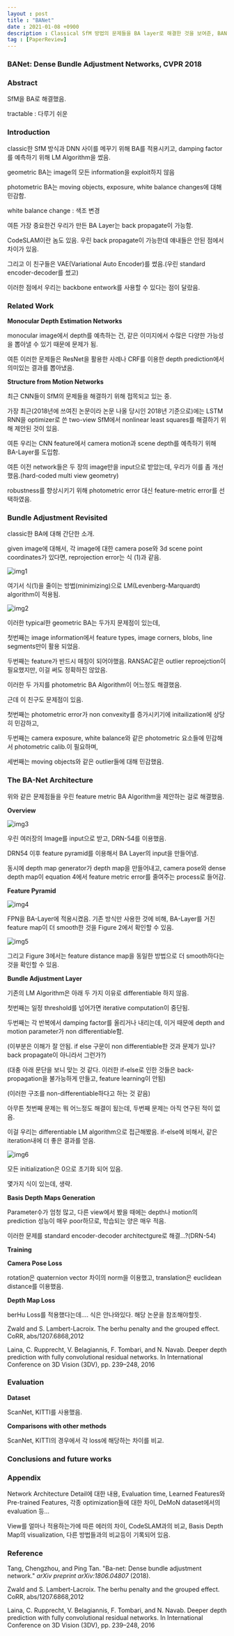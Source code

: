 ```yaml
---
layout : post
title : "BANet"
date : 2021-01-08 +0900
description : Classical SfM 방법의 문제들을 BA layer로 해결한 것을 보여준, BANet, Dense Bundle Adjustment Networks, CVPR 2018 논문의 간단한 리뷰입니다.
tag : [PaperReview]
---
```


### BANet: Dense Bundle Adjustment Networks, CVPR 2018



### Abstract
SfM을 BA로 해결했음. 

tractable : 다루기 쉬운

### Introduction
 classic한 SfM 방식과 DNN 사이를 메꾸기 위해 BA를 적용시키고, damping factor를 예측하기 위해 LM Algorithm을 썼음.

geometric BA는 image의 모든 information을 exploit하지 않음

photometric BA는 moving objects, exposure, white balance changes에 대해 민감함.

white balance change : 색조 변경

여튼 가장 중요한건 우리가 만든 BA Layer는 back propagate이 가능함.

CodeSLAM이란 놈도 있음. 우린 back propagate이 가능한데 얘내들은 안된 점에서 차이가 있음.

그리고 이 친구들은 VAE(Variational Auto Encoder)를 썼음.(우린 standard encoder-decoder를 썼고)

이러한 점에서 우리는 backbone entwork를 사용할 수 있다는 점이 달랐음.

### Related Work
__Monocular Depth Estimation Networks__

monocular image에서 depth를 예측하는 건, 같은 이미지에서 수많은 다양한 가능성을 뽑아낼 수 있기 때문에 문제가 됨.

여튼 이러한 문제들은 ResNet을 활용한 사례나 CRF를 이용한 depth prediction에서 의미있는 결과를 뽑아냈음.

__Structure from Motion Networks__

최근 CNN들이 SfM의 문제들을 해결하기 위해 접목되고 있는 중.

가장 최근(2018년에 쓰여진 논문이라 논문 나올 당시인 2018년 기준으로)에는 LSTM RNN을 optimizer로 쓴
two-view SfM에서 nonlinear least squares를 해결하기 위해 제안된 것이 있음.

여튼 우리는 CNN feature에서 camera motion과 scene depth를 예측하기 위해 BA-Layer를 도입함.

여튼 이전 network들은 두 장의 image만을 input으로 받았는데, 우리가 이를 좀 개선했음.(hard-coded multi view geometry)

robustness를 향상시키기 위해 photometric error 대신 feature-metric error를 선택하였음.



### Bundle Adjustment Revisited
classic한 BA에 대해 간단한 소개.

given image에 대해서, 각 image에 대한 camera pose와 3d scene point coordinates가 있다면, reprojection error는 식 (1)과 같음.

![img1](https://raw.githubusercontent.com/ReaperMaKNaE/reapermaknae.github.io/main/assets/img/20210108-1.png)

여기서 식(1)을 줄이는 방법(minimizing)으로 LM(Levenberg-Marquardt) algorithm이 적용됨.

![img2](https://raw.githubusercontent.com/ReaperMaKNaE/reapermaknae.github.io/main/assets/img/20210108-2.png)

이러한 typical한 geometric BA는 두가지 문제점이 있는데,

첫번째는 image information에서 feature types, image corners, blobs, line segments만이 활용 되었음.

두번째는 feature가 반드시 매칭이 되어야했음. RANSAC같은 outlier reproejction이 필요했지만, 이걸 써도 정확하진 않았음.

이러한 두 가지를 photometric BA Algorithm이 어느정도 해결했음.

근데 이 친구도 문제점이 있음.

첫번째는 photometric error가 non convexity를 증가시키기에 initailization에 상당히 민감하고,

두번째는 camera exposure, white balance와 같은 photometric 요소들에 민감해서 photometric calib.이 필요하며,

세번째는 moving objects와 같은 outlier들에 대해 민감했음.



### The BA-Net Architecture

위와 같은 문제점들을 우린 feature metric BA Algorithm을 제안하는 걸로 해결했음.

__Overview__

![img3](https://raw.githubusercontent.com/ReaperMaKNaE/reapermaknae.github.io/main/assets/img/20210108-3.png)

우린 여러장의 Image를 input으로 받고, DRN-54를 이용했음.

DRN54 이후 feature pyramid를 이용해서 BA Layer의 input을 만들어냄.

동시에 depth map generator가 depth map을 만들어내고, camera pose와 dense depth map이 equation 4에서 feature metric error를 줄여주는 process로 들어감.

__Feature Pyramid__

![img4](https://raw.githubusercontent.com/ReaperMaKNaE/reapermaknae.github.io/main/assets/img/20210108-4.png)

FPN을 BA-Layer에 적용시켰음. 기존 방식만 사용한 것에 비해, BA-Layer를 거친 feature map이 더 smooth한 것을 Figure 2에서 확인할 수 있음.

![img5](https://raw.githubusercontent.com/ReaperMaKNaE/reapermaknae.github.io/main/assets/img/20210108-5.png)

그리고 Figure 3에서는 feature distance map을 동일한 방법으로 더 smooth하다는 것을 확인할 수 있음.

__Bundle Adjustment Layer__

기존의 LM Algorithm은 아래 두 가지 이유로 differentiable 하지 않음.

첫번째는 일정 threshold를 넘어가면 iterative computation이 중단됨.

두번째는 각 반복에서 damping factor를 올리거나 내리는데, 이거 때문에 depth and motion parameter가 non differentiable함.

(이부분은 이해가 잘 안됨. if else 구문이 non differentiable한 것과 문제가 있나? back propagate이 아니라서 그런가?)

(대충 아래 문단을 보니 맞는 것 같다. 이러한 if-else로 인한 것들은 back-propagation을 불가능하게 만들고, feature learning이 안됨)

(이러한 구조를 non-differentiable하다고 하는 것 같음)

아무튼 첫번째 문제는 뭐 어느정도 해결이 됬는데, 두번째 문제는 아직 연구된 적이 없음.

이걸 우리는 differentiable LM algorithm으로 접근해봤음. if-else에 비해서, 같은 iteration내에 더 좋은 결과를 얻음.

![img6](https://raw.githubusercontent.com/ReaperMaKNaE/reapermaknae.github.io/main/assets/img/20210108-6.png)

모든 initialization은 0으로 초기화 되어 있음.

몇가지 식이 있는데, 생략.



__Basis Depth Maps Generation__

Parameter수가 엄청 많고, 다른 view에서 봤을 때에는 depth나 motion의 prediction 성능이 매우 poor하므로, 학습되는 양은 매우 적음.

이러한 문제를 standard encoder-decoder architectgure로 해결...?(DRN-54)

__Training__

__Camera Pose Loss__

rotation은 quaternion vector 차이의 norm을 이용했고, translation은 euclidean distance를 이용했음.

__Depth Map Loss__

berHu Loss를 적용했다는데.... 식은 안나와있다. 해당 논문을 참조해야할듯.

Zwald and S. Lambert-Lacroix. The berhu penalty and the grouped effect. CoRR, abs/1207.6868,2012

Laina, C. Rupprecht, V. Belagiannis, F. Tombari, and N. Navab. Deeper depth prediction with fully
convolutional residual networks. In International Conference on 3D Vision (3DV), pp. 239–248,
2016

### Evaluation


__Dataset__

ScanNet, KITTI를 사용했음.

__Comparisons with other methods__

ScanNet, KITTI의 경우에서 각 loss에 해당하는 차이를 비교.



### Conclusions and future works



### Appendix

Network Architecture Detail에 대한 내용, Evaluation time, Learned Features와 Pre-trained Features, 각종 optimization들에 대한 차이, DeMoN dataset에서의 evaluation 등...

View를 얼마나 적용하는가에 따른 에러의 차이, CodeSLAM과의 비교, Basis Depth Map의 visualization, 다른 방법들과의 비교등이 기록되어 있음.



### Reference

Tang, Chengzhou, and Ping Tan. "Ba-net: Dense bundle adjustment network." *arXiv preprint arXiv:1806.04807* (2018).

Zwald and S. Lambert-Lacroix. The berhu penalty and the grouped effect. CoRR, abs/1207.6868,2012

Laina, C. Rupprecht, V. Belagiannis, F. Tombari, and N. Navab. Deeper depth prediction with fully
convolutional residual networks. In International Conference on 3D Vision (3DV), pp. 239–248,
2016